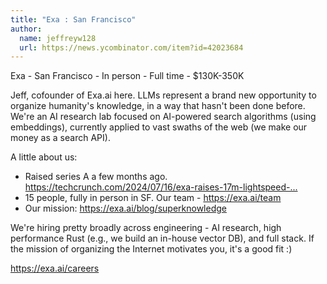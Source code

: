 ```yaml
---
title: "Exa : San Francisco"
author:
  name: jeffreyw128
  url: https://news.ycombinator.com/item?id=42023684
---
```

Exa - San Francisco - In person - Full time - $130K-350K

Jeff, cofounder of Exa.ai here. LLMs represent a brand new opportunity to organize humanity&#x27;s knowledge, in a way that hasn&#x27;t been done before. We&#x27;re an AI research lab focused on AI-powered search algorithms (using embeddings), currently applied to vast swaths of the web (we make our money as a search API).

A little about us:
- Raised series A a few months ago. <a href="https:&#x2F;&#x2F;techcrunch.com&#x2F;2024&#x2F;07&#x2F;16&#x2F;exa-raises-17m-lightspeed-nvidia-ycombinator-google-ai-models&#x2F;" rel="nofollow">https:&#x2F;&#x2F;techcrunch.com&#x2F;2024&#x2F;07&#x2F;16&#x2F;exa-raises-17m-lightspeed-...</a>
- 15 people, fully in person in SF. Our team - <a href="https:&#x2F;&#x2F;exa.ai&#x2F;team">https:&#x2F;&#x2F;exa.ai&#x2F;team</a>
- Our mission: <a href="https:&#x2F;&#x2F;exa.ai&#x2F;blog&#x2F;superknowledge">https:&#x2F;&#x2F;exa.ai&#x2F;blog&#x2F;superknowledge</a>

We&#x27;re hiring pretty broadly across engineering - AI research, high performance Rust (e.g., we build an in-house vector DB), and full stack. If the mission of organizing the Internet motivates you, it&#x27;s a good fit :)

<a href="https:&#x2F;&#x2F;exa.ai&#x2F;careers">https:&#x2F;&#x2F;exa.ai&#x2F;careers</a>
<JobApplication />
